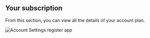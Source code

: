 ## Your subscription

From this section, you can view all the details of your account plan.

![Account Settings register app](/img/cloud-native-workspace/account-settings/account_settings_your_subscription.png)
